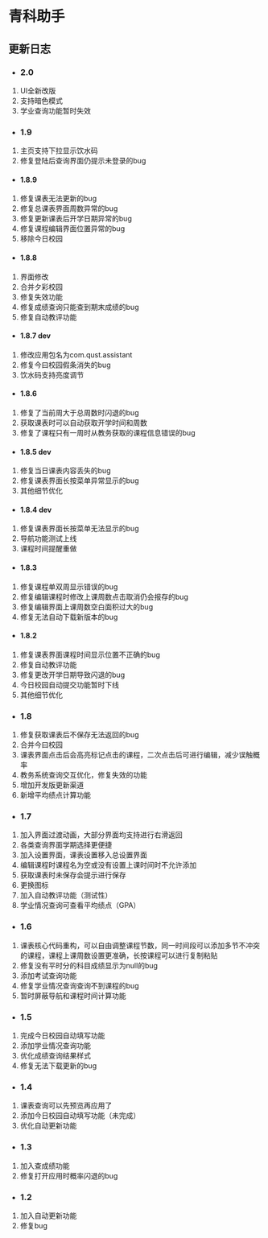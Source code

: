 # 青科助手

## 更新日志
* ### 2.0
1. UI全新改版
2. 支持暗色模式
3. 学业查询功能暂时失效

* ### 1.9
1. 主页支持下拉显示饮水码
2. 修复登陆后查询界面仍提示未登录的bug


* #### 1.8.9
1. 修复课表无法更新的bug
2. 修复总课表界面周数异常的bug
3. 修复更新课表后开学日期异常的bug
4. 修复课程编辑界面位置异常的bug
5. 移除今日校园

* #### 1.8.8
1. 界面修改
2. 合并夕彩校园
3. 修复失效功能
4. 修复成绩查询只能查到期末成绩的bug
5. 修复自动教评功能

* #### 1.8.7 dev
1. 修改应用包名为com.qust.assistant
2. 修复今曰校园假条消失的bug
3. 饮水码支持亮度调节

* #### 1.8.6  
1. 修复了当前周大于总周数时闪退的bug
2. 获取课表时可以自动获取开学时间和周数
3. 修复了课程只有一周时从教务获取的课程信息错误的bug

* #### 1.8.5 dev
1. 修复当日课表内容丢失的bug
2. 修复课表界面长按菜单异常显示的bug
3. 其他细节优化

* #### 1.8.4 dev
1. 修复课表界面长按菜单无法显示的bug
2. 导航功能测试上线
3. 课程时间提醒重做

* #### 1.8.3
1. 修复课程单双周显示错误的bug
2. 修复编辑课程时修改上课周数点击取消仍会报存的bug
3. 修复编辑界面上课周数空白面积过大的bug
4. 修复无法自动下载新版本的bug

* #### 1.8.2
1. 修复课表界面课程时间显示位置不正确的bug
2. 修复自动教评功能
3. 修复更改开学日期导致闪退的bug
4. 今日校园自动提交功能暂时下线
5. 其他细节优化

* ### 1.8
1. 修复获取课表后不保存无法返回的bug
2. 合并今曰校园
3. 课表界面点击后会高亮标记点击的课程，二次点击后可进行编辑，减少误触概率
4. 教务系统查询交互优化，修复失效的功能
5. 增加开发版更新渠道
6. 新增平均绩点计算功能

* ### 1.7  
1. 加入界面过渡动画，大部分界面均支持进行右滑返回  
2. 各类查询界面学期选择更便捷  
3. 加入设置界面，课表设置移入总设置界面  
4. 编辑课程时课程名为空或没有设置上课时间时不允许添加  
5. 获取课表时未保存会提示进行保存  
6. 更换图标  
7. 加入自动教评功能（测试性）  
8. 学业情况查询可查看平均绩点（GPA）  

* ### 1.6  
1. 课表核心代码重构，可以自由调整课程节数，同一时间段可以添加多节不冲突的课程，课程上课周数设置更准确，长按课程可以进行复制粘贴  
2. 修复没有平时分的科目成绩显示为null的bug  
3. 添加考试查询功能  
4. 修复学业情况查询查询不到课程的bug  
5. 暂时屏蔽导航和课程时间计算功能

* ### 1.5  
1. 完成今日校园自动填写功能  
2. 添加学业情况查询功能  
3. 优化成绩查询结果样式  
4. 修复无法下载更新的bug  

* ### 1.4  
1. 课表查询可以先预览再应用了  
2. 添加今日校园自动填写功能（未完成）  
3. 优化自动更新功能  

* ### 1.3  
1. 加入查成绩功能  
2. 修复打开应用时概率闪退的bug  

* ### 1.2  
1. 加入自动更新功能  
2. 修复bug  
